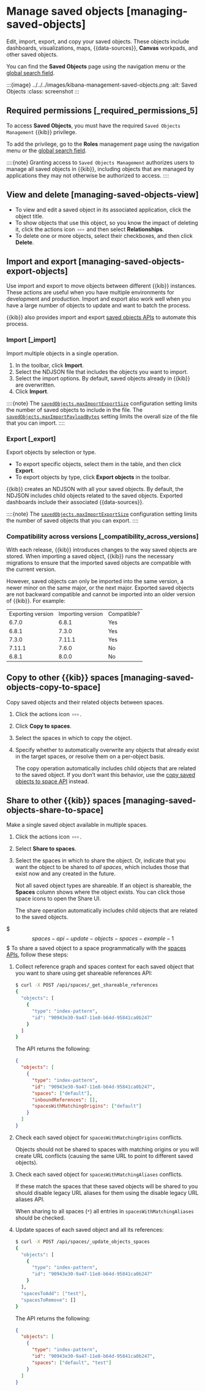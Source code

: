 # Manage saved objects [managing-saved-objects]

Edit, import, export, and copy your saved objects. These objects include dashboards, visualizations, maps, {{data-sources}}, **Canvas** workpads, and other saved objects.

You can find the **Saved Objects** page using the navigation menu or the [global search field](../../../get-started/the-stack.md#kibana-navigation-search).

:::{image} ../../../images/kibana-management-saved-objects.png
:alt: Saved Objects
:class: screenshot
:::


## Required permissions [_required_permissions_5]

To access **Saved Objects**, you must have the required `Saved Objects Management` {{kib}} privilege.

To add the privilege, go to the **Roles** management page using the navigation menu or the [global search field](../../../get-started/the-stack.md#kibana-navigation-search).

::::{note}
Granting access to `Saved Objects Management` authorizes users to manage all saved objects in {{kib}}, including objects that are managed by applications they may not otherwise be authorized to access.
::::



## View and delete [managing-saved-objects-view]

* To view and edit a saved object in its associated application, click the object title.
* To show objects that use this object, so you know the impact of deleting it, click the actions icon ![Actions icon](../../../images/kibana-actions_icon.png "") and then select **Relationships**.
* To delete one or more objects, select their checkboxes, and then click **Delete**.


## Import and export [managing-saved-objects-export-objects]

Use import and export to move objects between different {{kib}} instances. These actions are useful when you have multiple environments for development and production. Import and export also work well when you have a large number of objects to update and want to batch the process.

{{kib}} also provides import and export [saved objects APIs](https://www.elastic.co/docs/api/doc/kibana/group/endpoint-saved-objects) to automate this process.


### Import [_import]

Import multiple objects in a single operation.

1. In the toolbar, click **Import**.
2. Select the NDJSON file that includes the objects you want to import.
3. Select the import options. By default, saved objects already in {{kib}} are overwritten.
4. Click **Import**.

::::{note}
The [`savedObjects.maxImportExportSize`](../../../deploy-manage/deploy/self-managed/configure.md#savedObjects-maxImportExportSize) configuration setting limits the number of saved objects to include in the file. The [`savedObjects.maxImportPayloadBytes`](../../../deploy-manage/deploy/self-managed/configure.md#savedObjects-maxImportPayloadBytes) setting limits the overall size of the file that you can import.
::::



### Export [_export]

Export objects by selection or type.

* To export specific objects, select them in the table, and then click **Export**.
* To export objects by type, click **Export objects** in the toolbar.

{{kib}} creates an NDJSON with all your saved objects. By default, the NDJSON includes child objects related to the saved objects. Exported dashboards include their associated {{data-sources}}.

::::{note}
The [`savedObjects.maxImportExportSize`](../../../deploy-manage/deploy/self-managed/configure.md#savedObjects-maxImportExportSize) configuration setting limits the number of saved objects that you can export.
::::



### Compatibility across versions [_compatibility_across_versions]

With each release, {{kib}} introduces changes to the way saved objects are stored. When importing a saved object, {{kib}} runs the necessary migrations to ensure that the imported saved objects are compatible with the current version.

However, saved objects can only be imported into the same version, a newer minor on the same major, or the next major. Exported saved objects are not backward compatible and cannot be imported into an older version of {{kib}}. For example:

|     |     |     |
| --- | --- | --- |
| Exporting version | Importing version | Compatible? |
| 6.7.0 | 6.8.1 | Yes |
| 6.8.1 | 7.3.0 | Yes |
| 7.3.0 | 7.11.1 | Yes |
| 7.11.1 | 7.6.0 | No |
| 6.8.1 | 8.0.0 | No |


## Copy to other {{kib}} spaces [managing-saved-objects-copy-to-space]

Copy saved objects and their related objects between spaces.

1. Click the actions icon ![Actions icon](../../../images/kibana-actions_icon.png "").
2. Click **Copy to spaces**.
3. Select the spaces in which to copy the object.
4. Specify whether to automatically overwrite any objects that already exist in the target spaces, or resolve them on a per-object basis.

    The copy operation automatically includes child objects that are related to the saved object. If you don’t want this behavior, use the [copy saved objects to space API](https://www.elastic.co/guide/en/kibana/current/spaces-api-copy-saved-objects.html) instead.



## Share to other {{kib}} spaces [managing-saved-objects-share-to-space]

Make a single saved object available in multiple spaces.

1. Click the actions icon ![Actions icon](../../../images/kibana-actions_icon.png "").
2. Select **Share to spaces**.
3. Select the spaces in which to share the object. Or, indicate that you want the object to be shared to *all spaces*, which includes those that exist now and any created in the future.

    Not all saved object types are shareable. If an object is shareable, the **Spaces** column shows where the object exists. You can click those space icons to open the Share UI.

    The share operation automatically includes child objects that are related to the saved objects.


$$$spaces-api-update-objects-spaces-example-1$$$
To share a saved object to a space programmatically with the [spaces APIs](https://www.elastic.co/docs/api/doc/kibana/group/endpoint-spaces), follow these steps:

1. Collect reference graph and spaces context for each saved object that you want to share using get shareable references API:

    ```sh
    $ curl -X POST /api/spaces/_get_shareable_references
    {
      "objects": [
        {
          "type": "index-pattern",
          "id": "90943e30-9a47-11e8-b64d-95841ca0b247"
        }
      ]
    }
    ```

    The API returns the following:

    ```json
    {
      "objects": [
        {
          "type": "index-pattern",
          "id": "90943e30-9a47-11e8-b64d-95841ca0b247",
          "spaces": ["default"],
          "inboundReferences": [],
          "spacesWithMatchingOrigins": ["default"]
        }
      ]
    }
    ```

2. Check each saved object for `spacesWithMatchingOrigins` conflicts.

    Objects should not be shared to spaces with matching origins or you will create URL conflicts (causing the same URL to point to different saved objects).

3. Check each saved object for `spacesWithMatchingAliases` conflicts.

    If these match the spaces that these saved objects will be shared to you should disable legacy URL aliases for them using the disable legacy URL aliases API.

    When sharing to all spaces (`*`) all entries in `spacesWithMatchingAliases` should be checked.

4. Update spaces of each saved object and all its references:

    ```sh
    $ curl -X POST /api/spaces/_update_objects_spaces
    {
      "objects": [
        {
          "type": "index-pattern",
          "id": "90943e30-9a47-11e8-b64d-95841ca0b247"
        }
      ],
      "spacesToAdd": ["test"],
      "spacesToRemove": []
    }
    ```

    The API returns the following:

    ```json
    {
      "objects": [
        {
          "type": "index-pattern",
          "id": "90943e30-9a47-11e8-b64d-95841ca0b247",
          "spaces": ["default", "test"]
        }
      ]
    }
    ```



